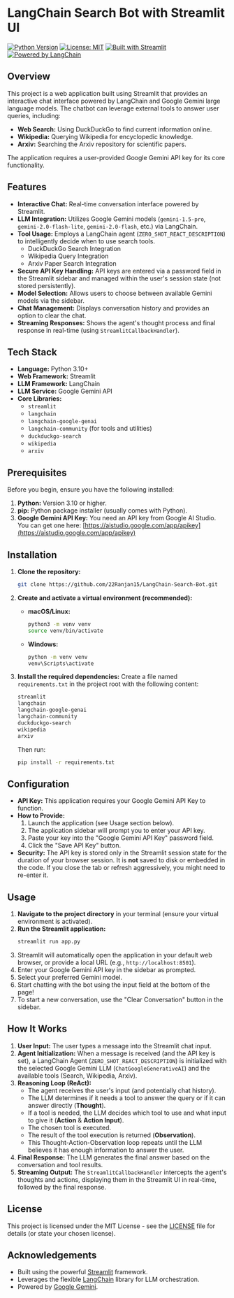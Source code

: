 # LangChain Search Bot with Streamlit UI

[![Python Version](https://img.shields.io/badge/Python-3.10%2B-blue.svg)](https://www.python.org/downloads/)
[![License: MIT](https://img.shields.io/badge/License-MIT-yellow.svg)](https://opensource.org/licenses/MIT)
[![Built with Streamlit](https://img.shields.io/badge/Built_with-Streamlit-red.svg)](https://streamlit.io)
[![Powered by LangChain](https://img.shields.io/badge/Powered_by-LangChain-purple.svg)](https://www.langchain.com)

## Overview

This project is a web application built using Streamlit that provides an interactive chat interface powered by LangChain and Google Gemini large language models. The chatbot can leverage external tools to answer user queries, including:

* **Web Search:** Using DuckDuckGo to find current information online.
* **Wikipedia:** Querying Wikipedia for encyclopedic knowledge.
* **Arxiv:** Searching the Arxiv repository for scientific papers.

The application requires a user-provided Google Gemini API key for its core functionality.

## Features

* **Interactive Chat:** Real-time conversation interface powered by Streamlit.
* **LLM Integration:** Utilizes Google Gemini models (`gemini-1.5-pro`, `gemini-2.0-flash-lite`, `gemini-2.0-flash`, etc.) via LangChain.
* **Tool Usage:** Employs a LangChain agent (`ZERO_SHOT_REACT_DESCRIPTION`) to intelligently decide when to use search tools.
    * DuckDuckGo Search Integration
    * Wikipedia Query Integration
    * Arxiv Paper Search Integration
* **Secure API Key Handling:** API keys are entered via a password field in the Streamlit sidebar and managed within the user's session state (not stored persistently).
* **Model Selection:** Allows users to choose between available Gemini models via the sidebar.
* **Chat Management:** Displays conversation history and provides an option to clear the chat.
* **Streaming Responses:** Shows the agent's thought process and final response in real-time (using `StreamlitCallbackHandler`).

## Tech Stack

* **Language:** Python 3.10+
* **Web Framework:** Streamlit
* **LLM Framework:** LangChain
* **LLM Service:** Google Gemini API
* **Core Libraries:**
    * `streamlit`
    * `langchain`
    * `langchain-google-genai`
    * `langchain-community` (for tools and utilities)
    * `duckduckgo-search`
    * `wikipedia`
    * `arxiv`

## Prerequisites

Before you begin, ensure you have the following installed:

1.  **Python:** Version 3.10 or higher.
2.  **pip:** Python package installer (usually comes with Python).
3.  **Google Gemini API Key:** You need an API key from Google AI Studio. You can get one here: [https://aistudio.google.com/app/apikey](https://aistudio.google.com/app/apikey)

## Installation

1.  **Clone the repository:**
    ```bash
    git clone https://github.com/22Ranjan15/LangChain-Search-Bot.git
    ```

2.  **Create and activate a virtual environment (recommended):**
    * **macOS/Linux:**
        ```bash
        python3 -m venv venv
        source venv/bin/activate
        ```
    * **Windows:**
        ```bash
        python -m venv venv
        venv\Scripts\activate
        ```

3.  **Install the required dependencies:**
    Create a file named `requirements.txt` in the project root with the following content:
    ```txt
    streamlit
    langchain
    langchain-google-genai
    langchain-community
    duckduckgo-search
    wikipedia
    arxiv
    ```
    Then run:
    ```bash
    pip install -r requirements.txt
    ```

## Configuration

* **API Key:** This application requires your Google Gemini API Key to function.
* **How to Provide:**
    1.  Launch the application (see Usage section below).
    2.  The application sidebar will prompt you to enter your API key.
    3.  Paste your key into the "Google Gemini API Key" password field.
    4.  Click the "Save API Key" button.
* **Security:** The API key is stored only in the Streamlit session state for the duration of your browser session. It is **not** saved to disk or embedded in the code. If you close the tab or refresh aggressively, you might need to re-enter it.

## Usage

1.  **Navigate to the project directory** in your terminal (ensure your virtual environment is activated).
2.  **Run the Streamlit application:**
    ```bash
    streamlit run app.py
    ```
3.  Streamlit will automatically open the application in your default web browser, or provide a local URL (e.g., `http://localhost:8501`).
4.  Enter your Google Gemini API key in the sidebar as prompted.
5.  Select your preferred Gemini model.
6.  Start chatting with the bot using the input field at the bottom of the page!
7.  To start a new conversation, use the "Clear Conversation" button in the sidebar.

## How It Works

1.  **User Input:** The user types a message into the Streamlit chat input.
2.  **Agent Initialization:** When a message is received (and the API key is set), a LangChain Agent (`ZERO_SHOT_REACT_DESCRIPTION`) is initialized with the selected Google Gemini LLM (`ChatGoogleGenerativeAI`) and the available tools (Search, Wikipedia, Arxiv).
3.  **Reasoning Loop (ReAct):**
    * The agent receives the user's input (and potentially chat history).
    * The LLM determines if it needs a tool to answer the query or if it can answer directly (**Thought**).
    * If a tool is needed, the LLM decides which tool to use and what input to give it (**Action** & **Action Input**).
    * The chosen tool is executed.
    * The result of the tool execution is returned (**Observation**).
    * This Thought-Action-Observation loop repeats until the LLM believes it has enough information to answer the user.
4.  **Final Response:** The LLM generates the final answer based on the conversation and tool results.
5.  **Streaming Output:** The `StreamlitCallbackHandler` intercepts the agent's thoughts and actions, displaying them in the Streamlit UI in real-time, followed by the final response.

## License

This project is licensed under the MIT License - see the [LICENSE](LICENSE) file for details (or state your chosen license).

## Acknowledgements

* Built using the powerful [Streamlit](https://streamlit.io/) framework.
* Leverages the flexible [LangChain](https://www.langchain.com) library for LLM orchestration.
* Powered by [Google Gemini](https://deepmind.google/technologies/gemini/).